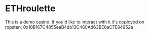 # ETHroulette

This is a demo casino. If you'd like to interact with it it's deployed on ropsten: 0x10B167C4855eaB4db13C480Ad63BE6aC7E84952a
